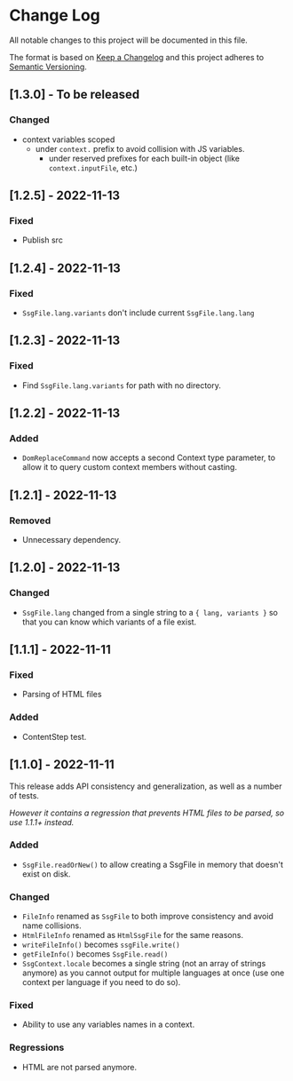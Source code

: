 # Change Log

All notable changes to this project will be documented in this file.

The format is based on [Keep a Changelog](http://keepachangelog.com/)
and this project adheres to [Semantic Versioning](http://semver.org/).

## [1.3.0] - To be released

### Changed

- context variables scoped
    - under `context.` prefix to avoid collision with JS variables.
        - under reserved prefixes for each built-in object (like `context.inputFile`, etc.)

## [1.2.5] - 2022-11-13

### Fixed

- Publish src

## [1.2.4] - 2022-11-13

### Fixed

- `SsgFile.lang.variants` don't include current `SsgFile.lang.lang`

## [1.2.3] - 2022-11-13

### Fixed

- Find `SsgFile.lang.variants` for path with no directory.

## [1.2.2] - 2022-11-13

### Added

- `DomReplaceCommand` now accepts a second Context type parameter, to allow it to query custom context members without casting.

## [1.2.1] - 2022-11-13

### Removed

- Unnecessary dependency.

## [1.2.0] - 2022-11-13

### Changed

- `SsgFile.lang` changed from a single string to a `{ lang, variants }` so that you can know which variants of a file exist.

## [1.1.1] - 2022-11-11

### Fixed

- Parsing of HTML files

### Added

- ContentStep test.

## [1.1.0] - 2022-11-11

This release adds API consistency and generalization, as well as a number of tests.

_However it contains a regression that prevents HTML files to be parsed, so use 1.1.1+ instead._

### Added

- `SsgFile.readOrNew()` to allow creating a SsgFile in memory that doesn't exist on disk.

### Changed

- `FileInfo` renamed as `SsgFile` to both improve consistency and avoid name collisions.
- `HtmlFileInfo` renamed as `HtmlSsgFile` for the same reasons.
- `writeFileInfo()` becomes `ssgFile.write()`
- `getFileInfo()` becomes `SsgFile.read()`
- `SsgContext.locale` becomes a single string (not an array of strings anymore) as you cannot output for multiple languages at once (use one context per language if you need to do so).

### Fixed

- Ability to use any variables names in a context.

### Regressions

- HTML are not parsed anymore.
